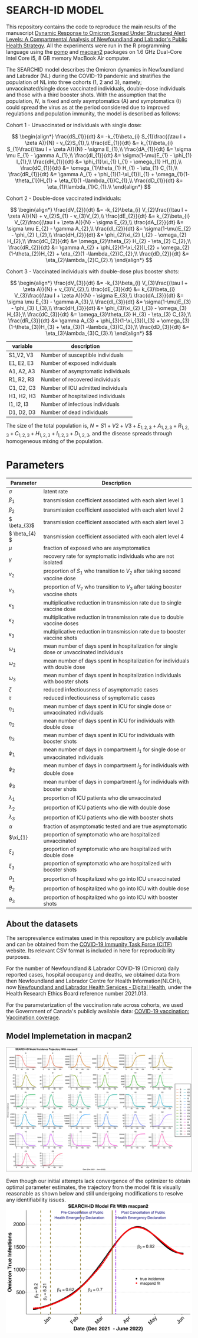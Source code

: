 # SEARCH-ID MODEL

This repository contains the code to reproduce the main results of the manuscript [Dynamic Response to Omicron Spread Under Structured Alert Levels: A Compartmental Analysis of Newfoundland and Labrador's Public Health Strategy](https://). All the experiments were run in the R programming language using the [pomp](https://kingaa.github.io/pomp/install.html) and [macpan2](https://github.com/canmod/macpan2) packages on 1.6 GHz Dual-Core Intel Core i5, 8 GB memory MacBook Air computer.

The SEARCHID model describes the Omicron dynamics in Newfoundland and Labrador (NL) during the COVID-19 pandemic and stratifies the population of NL into three cohorts (1, 2 and 3), namely; unvaccinated/single dose vaccinated individuals, double-dose individuals and those with a third booster shots. With the assumption that the population, $N$, is fixed and only asymptomatics (A) and symptomatics (I) could spread the virus as at the period considered due to improved regulations and population immunity, the model is described as follows:

Cohort 1 - Unvaccinated or individuals with single dose:

$$
\begin{align*}
    \frac{dS_{1}}{dt} &= -k_{1}\beta_{i} S_{1}\frac{(\tau I + \zeta A)}{N} - v_{2}S_{1},\\
    \frac{dE_{1}}{dt} &= k_{1}\beta_{i} S_{1}\frac{(\tau I + \zeta A)}{N} - \sigma E_{1},\\
    \frac{dA_{1}}{dt} &= \sigma \mu E_{1} - \gamma A_{1},\\
    \frac{dI_{1}}{dt} &= \sigma(1-\mu)E_{1} - \phi_{1} I_{1},\\
    \frac{dH_{1}}{dt} &= \phi_{1}\xi_{1} I_{1} - \omega_{1} H1_{t},\\
    \frac{dC_{1}}{dt} &= \omega_{1}\theta_{1} H_{1} - \eta_{1} C_{1},\\
    \frac{dR_{1}}{dt} &= \gamma A_{1} + \phi_{1}(1-\xi_{1})I_{1} + \omega_{1}(1-\theta_{1})H_{1} + \eta_{1}(1 -\lambda_{1})C_{1},\\
    \frac{dD_{1}}{dt} &= \eta_{1}\lambda_{1}C_{1}.\\
\end{align*}
$$

Cohort 2 - Double-dose vaccinated individuals:

$$
\begin{align*}
    \frac{dV_{2}}{dt} &= -k_{2}\beta_{i} V_{2}\frac{(\tau I + \zeta A)}{N} + v_{2}S_{1} - v_{3}V_{2},\\
    \frac{dE_{2}}{dt} &= k_{2}\beta_{i} V_{2}\frac{(\tau I + \zeta A)}{N} - \sigma E_{2},\\
    \frac{dA_{2}}{dt} &= \sigma \mu E_{2} - \gamma A_{2},\\
    \frac{dI_{2}}{dt} &= \sigma(1-\mu)E_{2} - \phi_{2} I_{2},\\
    \frac{dH_{2}}{dt} &= \phi_{2}\xi_{2} I_{2} - \omega_{2} H_{2},\\
    \frac{dC_{2}}{dt} &= \omega_{2}\theta_{2} H_{2} - \eta_{2} C_{2},\\
    \frac{dR_{2}}{dt} &= \gamma A_{2} + \phi_{2}(1-\xi_{2})I_{2} + \omega_{2}(1-\theta_{2})H_{2} + \eta_{2}(1 -\lambda_{2})C_{2},\\
    \frac{dD_{2}}{dt} &= \eta_{2}\lambda_{2}C_{2}.\\
\end{align*}
 $$

Cohort 3 - Vaccinated individuals with double-dose plus booster shots:

$$
\begin{align*}
    \frac{dV_{3}}{dt} &= -k_{3}\beta_{i} V_{3}\frac{(\tau I + \zeta A)}{N} + v_{3}V_{2},\\
    \frac{dE_{3}}{dt} &= k_{3}\beta_{i} V_{3}\frac{(\tau I + \zeta A)}{N} - \sigma E_{3},\\
    \frac{dA_{3}}{dt} &= \sigma \mu E_{3} - \gamma A_{3},\\
    \frac{dI_{3}}{dt} &= \sigma(1-\mu)E_{3} - \phi_{3} I_{3},\\
    \frac{dH_{3}}{dt} &= \phi_{3}\xi_{2} I_{3} - \omega_{3} H_{3},\\
    \frac{dC_{3}}{dt} &= \omega_{3}\theta_{3} H_{3} - \eta_{3} C_{3},\\
    \frac{dR_{3}}{dt} &= \gamma A_{3} + \phi_{3}(1-\xi_{3})I_{3} + \omega_{3}(1-\theta_{3})H_{3} + \eta_{3}(1 -\lambda_{3})C_{3},\\
    \frac{dD_{3}}{dt} &= \eta_{3}\lambda_{3}C_{3}.\\
    \end{align*}
 $$

| variable         | description                        |
| ---------------- | ---------------------------------- |
| S1,V2, V3        | Number of susceptible individuals  |
| E1, E2, E3       | Number of exposed individuals      |
| A1, A2, A3       | Number of asymptomatic individuals |
| R1, R2, R3       | Number of recovered individuals    |
| C1, C2, C3       | Number of ICU admitted individuals |
| H1, H2, H3       | Number of hospitalized individuals |
| I1, I2, I3       | Number of infectious individuals   |
| D1, D2, D3       | Number of dead individuals         |

The size of the total population is,  $N = S1 +V2 + V3 + E_{1,2,3} + A_{1,2,3}  + R_{1,2,3} + C_{1,2,3} + H_{1,2,3} + I_{1,2,3} + D_{1,2,3}$, and the disease spreads through homogeneous mixing of the population.

# Parameters


| Parameter         | Description                                                                                         |
| ---------------- | --------------------------------------------------------------------------------------------------- |
| $\sigma$ | latent rate |
|$\beta_{1}$| transmission coefficient associated with each alert level 1 |
|$\beta_{2}$ | transmission coefficient associated with each alert level 2 |
|$ \beta_{3}$ | transmission coefficient associated with each alert level 3 |
|$ \beta_{4} $| transmission coefficient associated with each alert level 4 |
|$\mu$ |fraction of exposed who are asymptomatics |
|$\gamma$ | recovery rate for symptomatic individuals who are not isolated |
|$v_{2}$| proportion of $S_{1}$ who transition to $V_{2}$ after taking second vaccine dose|
|$v_{3}$ |proportion of $V_{2}$  who transition to $V_{3}$ after taking booster vaccine shots |
| $\kappa_{1}$ | multiplicative reduction in transmission rate due to single vaccine dose |
|$\kappa_{2}$ | multiplicative reduction in transmission rate due to double vaccine doses |
| $\kappa_{3}$ | multiplicative reduction in transmission rate due to booster vaccine shots |
|$\omega_{1}$ |  mean number of days spent in hospitalization for single dose or unvaccinated individuals |
|$\omega_{2}$ |  mean number of days spent in hospitalization for individuals with double dose |
|$\omega_{3}$ |  mean number of days spent in hospitalization individuals with booster shots |
|$\zeta$ |reduced infectiousness of asymptomatic cases  |
| $\tau$ |reduced infectiousness of symptomatic cases |
| $\eta_{1}$ | mean number of days spent in ICU for single dose or unvaccinated individuals |
|$\eta_{2}$ | mean number of days spent in ICU for individuals with double dose |
| $\eta_{3}$ | mean number of days spent in ICU for individuals with booster shots |
|$\phi_{1}$ | mean number of days in compartment $I_{1}$ for single dose or unvaccinated individuals |
|$\phi_{2}$ | mean number of days in compartment $I_{2}$ for individuals with double dose |
| $\phi_{3}$ | mean number of days in compartment $I_{3}$ for individuals with booster shots |
| $\lambda_{1}$ | proportion of ICU patients who die unvaccinated |
| $\lambda_{2}$ | proportion of ICU patients who die with double dose |
| $\lambda_{3}$ | proportion of ICU patients who die with booster shots |
|$\alpha$ | fraction of asymptomatic tested and are true asymptomatic |
|$\xi_{1} | proportion of symptomatic who are hospitalized unvaccinated |
|$\xi_{2}$ | proportion of symptomatic who are hospitalized with double dose |
|$\xi_{3}$ | proportion of symptomatic who are hospitalized with booster shots |
|$\theta_{1}$ | proportion of hospitalized who go into ICU unvaccinated |
|$\theta_{2}$ | proportion of hospitalized who go into ICU with double dose |
|$\theta_{3}$ | proportion of hospitalized who go into ICU with booster shots |

## About the datasets
The seroprevalence estimates used in this repository are publicly available and can be obtained from the [COVID-19 Immunity Task Force (CITF)](https://www.covid19immunitytaskforce.ca/seroprevalence-in-canada/) website. Its relevant CSV format is included in here for reproducibility purposes.

For the number of Newfoundland & Labrador COVID-19 (Omicron) daily reported cases, hospital occupancy and deaths, we obtained data from then Newfoundland and Labrador Centre for Health Information(NLCHI), now [Newfoundland and Labrador Health Services - Digital Health](https://nlhealthservices.ca/), under the Health Research Ethics Board reference number 2021.013.

For the parameterization of the vaccination rate across cohorts, we used the Government of Canada's publicly available data: [COVID-19 vaccination: Vaccination coverage](https://health-infobase.canada.ca/covid-19/vaccination-coverage/).

## Model Implemetation in macpan2

<img src= "https://github.com/francisanokye/SEARCH-ID-MODEL/blob/main/searchid/macpan2/figures/disease_sates_init.png">

Even though our initial attempts lack convergence of the optimizer to obtain optimal parameter estimates, the trajectory from the model fit is visually reasonable as shown below and still undergoing modifications to resolve any identifiability issues.
<img src= "https://github.com/francisanokye/SEARCH-ID-MODEL/blob/main/searchid/macpan2/figures/model_fit.png">

